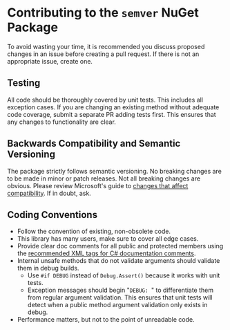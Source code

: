 # Contributing to the `semver` NuGet Package

To avoid wasting your time, it is recommended you discuss proposed changes in an issue before creating a pull request. If there is not an appropriate issue, create one.

## Testing

All code should be thoroughly covered by unit tests. This includes all exception cases. If you are changing an existing method without adequate code coverage, submit a separate PR adding tests first. This ensures that any changes to functionality are clear.

## Backwards Compatibility and Semantic Versioning

The package strictly follows semantic versioning. No breaking changes are to be made in minor or patch releases. Not all breaking changes are obvious. Please review Microsoft's guide to [changes that affect compatibility](https://docs.microsoft.com/en-us/dotnet/core/compatibility/). If in doubt, ask.

## Coding Conventions

* Follow the convention of existing, non-obsolete code.
* This library has many users, make sure to cover all edge cases.
* Provide clear doc comments for all public and protected members using the [recommended XML tags for C# documentation comments](https://docs.microsoft.com/en-us/dotnet/csharp/language-reference/xmldoc/recommended-tags).
* Internal unsafe methods that do not validate arguments should validate them in debug builds.
  * Use `#if DEBUG` instead of `Debug.Assert()` because it works with unit tests.
  * Exception messages should begin "`DEBUG: `" to differentiate them from regular argument validation. This ensures that unit tests will detect when a public method argument validation only exists in debug.
* Performance matters, but not to the point of unreadable code.
